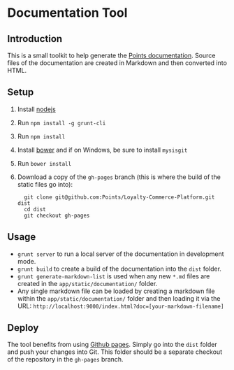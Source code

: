 # Documentation Tool

## Introduction

This is a small toolkit to help generate the [Points
documentation](http://points.github.io/Loyalty-Commerce-Platform/). Source files
of the documentation are created in Markdown and then converted into HTML.

## Setup

1. Install [nodejs](http://nodejs.org/)
1. Run `npm install -g grunt-cli`
1. Run `npm install`
1. Install [bower](http://bower.io/) and if on Windows, be sure to install
   `mysisgit`
1. Run `bower install`
1. Download a copy of the `gh-pages` branch (this is where the build of the
   static files go into):

         git clone git@github.com:Points/Loyalty-Commerce-Platform.git dist
         cd dist
         git checkout gh-pages

## Usage

- `grunt server` to run a local server of the documentation in development mode.
- `grunt build` to create a build of the documentation into the `dist` folder.
- `grunt generate-markdown-list` is used when any new `*.md` files are created
  in the `app/static/documentation/` folder.
- Any single markdown file can be loaded by creating a markdown file within the
  `app/static/documentation/` folder and then loading it via the URL:
  `http://localhost:9000/index.html?doc=[your-markdown-filename]`

## Deploy

The tool benefits from using [Github pages](http://pages.github.com/). Simply go
into the `dist` folder and push your changes into Git. This folder should be a
separate checkout of the repository in the `gh-pages` branch.
